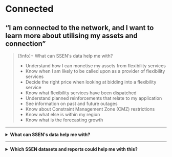 # Connected
## “I am connected to the network, and I want to learn more about utilising my assets and connection”

> [!info]+ What can SSEN's data help me with?
>  * Understand how I can monetise my assets from flexibility services
>  * Know when I am likely to be called upon as a provider of flexibility services
>  * Decide the right price when looking at bidding into a flexibility service
>  * Know what flexibility services have been dispatched
>  * Understand planned reinforcements that relate to my application
>  * See information on past and future outages
>  * Know about Constraint Management Zone (CMZ) restrictions
>  * Know what else is within my region
>  * Know what is the forecasting growth

---

<details>
  <summary> <b>What can SSEN's data help me with?</b></summary>
  
  | **Aggregator** | **Commercial Business** |
  | :-------------------: | :---------------------: |
  | David is the CEO of a flex aggregator company. He builds portfolios of flexible energy resources and trades them in energy markets. | Claire works for national home builder, ‘Harvey Homes’ as a Utilities Planner. She needs to understand the potential problems for connecting new homes to the grid well in advance. |

 | **Battery Storage Owner** | **Distribution Generation Customer** | **Large Energy User** |
  | :-----------------: | :-------------------: | :---------------------: |
  | John’s business is installing batteries of different sizes on both the distribution and transmission networks. | Carla is a solar farm owner and operator. She wants to expand her current solar farm and build an investment plan for new projects. | Keith operates a manufacturing plant that consumes large amounts of electricity which can vary significantly throughout the day. |
  
</details>

---

<details>
  <summary> <b>Which SSEN datasets and reports could help me with this?</b> </summary>
  
  | **Dataset** | **Description** |
  | :-------- | :------------ |
  | [Long Term Development Statement (LTDS)](https://www.ssen.co.uk/our-services/tools-and-maps/long-term-development-statements-ltds/) | Provides information for anyone connecting to our distribution system at extra high voltage (EHV) level (including HV busbar of primary substations). It is designed to help to identify and evaluate opportunities for entering into arrangements with us relating to use of system or connection. |
  | [Network Development Reports](https://www.ssen.co.uk/our-services/network-capacity-information/)  | SHEPD and SEPD reports that set out our longer-term network development plans. |
  | [Real Time Outage Data](https://data.ssen.co.uk/@ssen-distribution/realtime_outage_dataset) | The map-based Powertrack tool allows our customers to get access to near-real time outage data on the SSEN Distribution Network. This includes Planned and Unplanned Outages as well as some supporting information on affected postcodes and reasons for the outage |
  | [The National Fault and Interruption Reporting Scheme (NaFIRS) Report](https://data.ssen.co.uk/@ssen-distribution/nafirs) | An annual export of the details of planned and unplanned outages on the SHEPD and SEPD distribution networks reported under the National Fault and Interruption Reporting Scheme (NaFIRS). |
  | [Standard Licence Condition 31E (SLC31E)](https://data.ssen.co.uk/@ssen-distribution/slc31e-procurement-report) | Standard Licence Condition 31E (SLC31E) Procurement Report & Statement’s |
  | [DNOA Methodology and Future Outputs](https://www.ssen.co.uk/about-ssen/dso/whole-system/our-strategic-network-planning-process/) | Outlines our decisions on where to invest in network infrastructure or procure flexibility to meet future capacity needs in the longer term. |
  | [A Distribution Future Energy Scenarios (DFES)](https://www.ssen.co.uk/about-ssen/dso/whole-system/forecasting-future-needs/) | Analysis for both licence areas of the LCT uptake scenario projections for EVs, electricity fuelled heating technologies and domestic rooftop solar PV capacity to secondary substation and feeder level, year by year, out to 2050. |
  | [Contract Award Notice (CAN)](https://data.ssen.co.uk/@ssen-distribution/can-reporting-contract-award-notice) | As found on “Find A Tender”. |
  | [Flexibility Market Price Statement](https://data.ssen.co.uk/@ssen-distribution/sepd-flexibility-market-price-statement-april-2023) | Provides the Exceeded Import Curtailment Price and Exceeded Export Curtailment Price using flexibility market data which has been determined in accordance with this Schedule 2D of the DCUSA. |
  | [Operation Decision Making Framework (ODM)](https://www.ssen.co.uk/globalassets/about-us/dso/consultation-library/operational-decision-making-framework---november-2024-update.pdf) | Sets out the way in which we dispatch Distributed Energy Resources (DER) to meet short term capacity needs |







</details>
